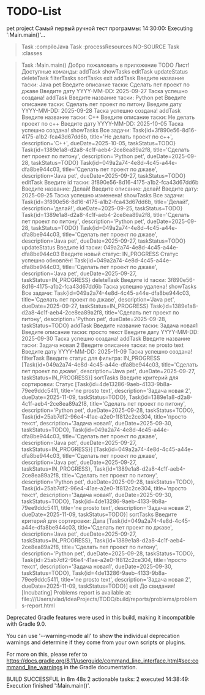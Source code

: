 # TODO-List
pet project
Самый первый ручной тест программы:
14:30:00: Executing ':Main.main()'...

> Task :compileJava
> Task :processResources NO-SOURCE
> Task :classes

> Task :Main.main()
Добро пожаловать в приложение TODO Лист!
Доступные команды:
addTask
showTasks
editTask
updateStatus
deleteTask
filterTasks
sortTasks
exit
addTask
Введите название таски: Java pet
Введите описание таски: Сделать пет проект по джаве
Введите дату YYYY-MM-DD: 2025-09-27
Таска успешно создана!
addTask
Введите название таски: Python pet
Введите описание таски: Сделать пет проект по питону
Введите дату YYYY-MM-DD: 2025-09-28
Таска успешно создана!
addTask
Введите название таски: C++
Введите описание таски: Не делать проект по с++
Введите дату YYYY-MM-DD: 2025-10-05
Таска успешно создана!
showTasks
Все задачи:
Task{id=3f890e56-8d16-4175-a1b2-fca43d67dd6b, title='Не делать проект по с++', description='C++', dueDate=2025-10-05, taskStatus=TODO}
Task{id=1389e1a8-d2a8-4c1f-aeb4-2ce8ea89a2f8, title='Сделать пет проект по питону', description='Python pet', dueDate=2025-09-28, taskStatus=TODO}
Task{id=049a2a74-4e8d-4c45-a44e-dfa8be944c03, title='Сделать пет проект по джаве', description='Java pet', dueDate=2025-09-27, taskStatus=TODO}
editTask
Введите id таски: 3f890e56-8d16-4175-a1b2-fca43d67dd6b
Введите название: Делай!
Введите описание: делай!
Введите дату: 2025-09-25
Таска успешно изменена!
showTasks
Все задачи:
Task{id=3f890e56-8d16-4175-a1b2-fca43d67dd6b, title='Делай!', description='делай!', dueDate=2025-09-25, taskStatus=TODO}
Task{id=1389e1a8-d2a8-4c1f-aeb4-2ce8ea89a2f8, title='Сделать пет проект по питону', description='Python pet', dueDate=2025-09-28, taskStatus=TODO}
Task{id=049a2a74-4e8d-4c45-a44e-dfa8be944c03, title='Сделать пет проект по джаве', description='Java pet', dueDate=2025-09-27, taskStatus=TODO}
updateStatus
Введите id таски: 049a2a74-4e8d-4c45-a44e-dfa8be944c03
Введите новый статус: IN_PROGRESS
Статус успешно обновлён!
Task{id=049a2a74-4e8d-4c45-a44e-dfa8be944c03, title='Сделать пет проект по джаве', description='Java pet', dueDate=2025-09-27, taskStatus=IN_PROGRESS}
deleteTask
Введите id таски: 3f890e56-8d16-4175-a1b2-fca43d67dd6b
Таска успешно удалена!
showTasks
Все задачи:
Task{id=049a2a74-4e8d-4c45-a44e-dfa8be944c03, title='Сделать пет проект по джаве', description='Java pet', dueDate=2025-09-27, taskStatus=IN_PROGRESS}
Task{id=1389e1a8-d2a8-4c1f-aeb4-2ce8ea89a2f8, title='Сделать пет проект по питону', description='Python pet', dueDate=2025-09-28, taskStatus=TODO}
addTask
Введите название таски: Задача новая1
Введите описание таски: просто текст
Введите дату YYYY-MM-DD: 2025-09-30
Таска успешно создана!
addTask
Введите название таски: Задача новая 2
Введите описание таски: ne prosto text
Введите дату YYYY-MM-DD: 2025-11-09
Таска успешно создана!
filterTask
Введите статус для фильтра: IN_PROGRESS
[Task{id=049a2a74-4e8d-4c45-a44e-dfa8be944c03, title='Сделать пет проект по джаве', description='Java pet', dueDate=2025-09-27, taskStatus=IN_PROGRESS}]
sortTasks
Введите критерий для сортировки: Статус
[Task{id=4de13286-9aeb-4133-9b8a-79ee9ddc5411, title='ne prosto text', description='Задача новая 2', dueDate=2025-11-09, taskStatus=TODO}, Task{id=1389e1a8-d2a8-4c1f-aeb4-2ce8ea89a2f8, title='Сделать пет проект по питону', description='Python pet', dueDate=2025-09-28, taskStatus=TODO}, Task{id=25ab7df2-96e4-41ae-a2e0-1f812c2ce304, title='просто текст', description='Задача новая1', dueDate=2025-09-30, taskStatus=TODO}, Task{id=049a2a74-4e8d-4c45-a44e-dfa8be944c03, title='Сделать пет проект по джаве', description='Java pet', dueDate=2025-09-27, taskStatus=IN_PROGRESS}]
[Task{id=049a2a74-4e8d-4c45-a44e-dfa8be944c03, title='Сделать пет проект по джаве', description='Java pet', dueDate=2025-09-27, taskStatus=IN_PROGRESS}, Task{id=1389e1a8-d2a8-4c1f-aeb4-2ce8ea89a2f8, title='Сделать пет проект по питону', description='Python pet', dueDate=2025-09-28, taskStatus=TODO}, Task{id=25ab7df2-96e4-41ae-a2e0-1f812c2ce304, title='просто текст', description='Задача новая1', dueDate=2025-09-30, taskStatus=TODO}, Task{id=4de13286-9aeb-4133-9b8a-79ee9ddc5411, title='ne prosto text', description='Задача новая 2', dueDate=2025-11-09, taskStatus=TODO}]
sortTasks
Введите критерий для сортировки: Дата
[Task{id=049a2a74-4e8d-4c45-a44e-dfa8be944c03, title='Сделать пет проект по джаве', description='Java pet', dueDate=2025-09-27, taskStatus=IN_PROGRESS}, Task{id=1389e1a8-d2a8-4c1f-aeb4-2ce8ea89a2f8, title='Сделать пет проект по питону', description='Python pet', dueDate=2025-09-28, taskStatus=TODO}, Task{id=25ab7df2-96e4-41ae-a2e0-1f812c2ce304, title='просто текст', description='Задача новая1', dueDate=2025-09-30, taskStatus=TODO}, Task{id=4de13286-9aeb-4133-9b8a-79ee9ddc5411, title='ne prosto text', description='Задача новая 2', dueDate=2025-11-09, taskStatus=TODO}]
exit
До свидания!
[Incubating] Problems report is available at: file:///Users/vlad/IdeaProjects/TODO/build/reports/problems/problems-report.html

Deprecated Gradle features were used in this build, making it incompatible with Gradle 9.0.

You can use '--warning-mode all' to show the individual deprecation warnings and determine if they come from your own scripts or plugins.

For more on this, please refer to https://docs.gradle.org/8.11/userguide/command_line_interface.html#sec:command_line_warnings in the Gradle documentation.

BUILD SUCCESSFUL in 8m 48s
2 actionable tasks: 2 executed
14:38:49: Execution finished ':Main.main()'.
